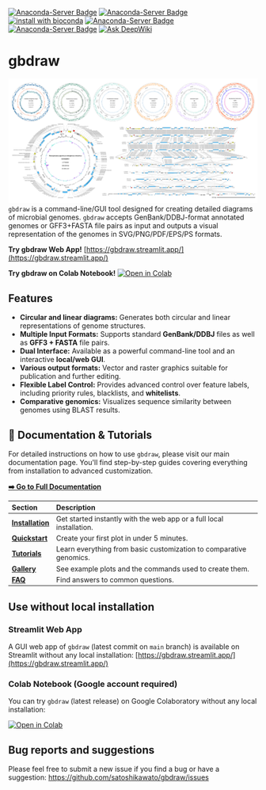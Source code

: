 [![Anaconda-Server Badge](https://anaconda.org/bioconda/gbdraw/badges/version.svg)](https://anaconda.org/bioconda/gbdraw)
[![Anaconda-Server Badge](https://anaconda.org/bioconda/gbdraw/badges/platforms.svg)](https://anaconda.org/bioconda/gbdraw)
[![install with bioconda](https://img.shields.io/badge/install%20with-bioconda-brightgreen.svg?style=flat)](http://bioconda.github.io/recipes/gbdraw/README.html)
[![Anaconda-Server Badge](https://anaconda.org/bioconda/gbdraw/badges/latest_release_date.svg)](https://anaconda.org/bioconda/gbdraw)
[![Anaconda-Server Badge](https://anaconda.org/bioconda/gbdraw/badges/license.svg)](https://anaconda.org/bioconda/gbdraw)
[![Ask DeepWiki](https://deepwiki.com/badge.svg)](https://deepwiki.com/satoshikawato/gbdraw)

# gbdraw
![gbdraw](https://github.com/satoshikawato/gbdraw/blob/main/examples/gbdraw_social_preview.png)
`gbdraw` is a command-line/GUI tool designed for creating detailed diagrams of microbial genomes. 
`gbdraw` accepts GenBank/DDBJ-format annotated genomes or GFF3+FASTA file pairs as input and outputs a visual representation of the genomes in SVG/PNG/PDF/EPS/PS formats.

**Try gbdraw Web App!** [https://gbdraw.streamlit.app/](https://gbdraw.streamlit.app/)

**Try gbdraw on Colab Notebook!** [![Open in Colab](https://colab.research.google.com/assets/colab-badge.svg)](https://colab.research.google.com/github/satoshikawato/gbdraw/blob/main/gbdraw_colab.ipynb)

## Features
- **Circular and linear diagrams:** Generates both circular and linear representations of genome structures.
- **Multiple Input Formats:** Supports standard **GenBank/DDBJ** files as well as **GFF3 + FASTA** file pairs.
- **Dual Interface:** Available as a powerful command-line tool and an interactive **local/web GUI**.
- **Various output formats:** Vector and raster graphics suitable for publication and further editing.
- **Flexible Label Control:** Provides advanced control over feature labels, including priority rules, blacklists, and **whitelists**.
- **Comparative genomics:** Visualizes sequence similarity between genomes using BLAST results.

## 📖 Documentation & Tutorials

For detailed instructions on how to use `gbdraw`, please visit our main documentation page. You'll find step-by-step guides covering everything from installation to advanced customization.

**[➡️ Go to Full Documentation](./docs/DOCS.md)**

| Section | Description |
| :--- | :--- |
| **[Installation](./docs/INSTALL.md)** | Get started instantly with the web app or a full local installation. |
| **[Quickstart](./docs/QUICKSTART.md)** | Create your first plot in under 5 minutes. |
| **[Tutorials](./docs/TUTORIALS/TUTORIALS.md)** | Learn everything from basic customization to comparative genomics. |
| **[Gallery](./docs/GALLERY.md)** | See example plots and the commands used to create them. |
| **[FAQ](./docs/FAQ.md)** | Find answers to common questions. |

## Use without local installation
### Streamlit Web App
A GUI web app of `gbdraw` (latest commit on `main` branch) is available on Streamlit without any local installation:
[https://gbdraw.streamlit.app/](https://gbdraw.streamlit.app/)

### Colab Notebook (Google account required)
You can try `gbdraw` (latest release) on Google Colaboratory without any local installation:

[![Open in Colab](https://colab.research.google.com/assets/colab-badge.svg)](https://colab.research.google.com/github/satoshikawato/gbdraw/blob/main/gbdraw_colab.ipynb)

## Bug reports and suggestions
Please feel free to submit a new issue if you find a bug or have a suggestion:
https://github.com/satoshikawato/gbdraw/issues

